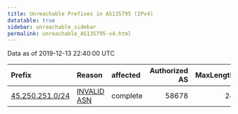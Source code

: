 ```yaml
---
title: Unreachable Prefixes in AS135795 (IPv4)
datatable: true
sidebar: unreachable_sidebar
permalink: unreachable_AS135795-v4.html
---
```


Data as of 2019-12-13 22:40:00 UTC


<div class="datatable-begin"></div>

| Prefix                                                   | Reason                                                                                                  | affected   |   Authorized AS |   MaxLength | Anchor                                       |   unreachable /24s |
|:---------------------------------------------------------|:--------------------------------------------------------------------------------------------------------|:-----------|----------------:|------------:|:---------------------------------------------|-------------------:|
| [45.250.251.0/24](https://stat.ripe.net/45.250.251.0/24) | [INVALID ASN](https://rpki-validator.ripe.net/announcement-preview?asn=AS135795&prefix=45.250.251.0/24) | complete   |           58678 |          24 | [APNIC](unreachable_APNIC_RPKI_Root-v4.html) |                  1 |

<div class="datatable-end"></div>